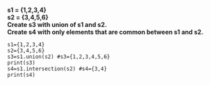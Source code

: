 **s1 = {1,2,3,4}\
s2 = {3,4,5,6}\
Create s3 with union of s1 and s2.\
Create s4 with only elements that are common between s1 and s2.**

```
s1={1,2,3,4}
s2={3,4,5,6}
s3=s1.union(s2) #s3={1,2,3,4,5,6}
print(s3)
s4=s1.intersection(s2) #s4={3,4}
print(s4)
```
